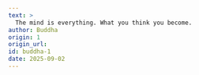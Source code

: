 ```yaml
---
text: >
  The mind is everything. What you think you become.
author: Buddha
origin: 1
origin_url:
id: buddha-1
date: 2025-09-02 
---
```

